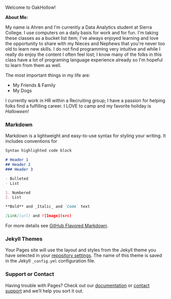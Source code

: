 Welcome to OakHollow! 

**About Me:**

My name is Ahren and I'm currently a Data Analytics student at Sierra College. I use computers on a daily basis for work and for fun. I'm taking these classes as a bucket list item; I've always enjoyed learning and love the opportunity to share with my Nieces and Nephews that you're never too old to learn new skills. I do not find programming very intuitive and while I really do enjoy the content I often feel lost; I know many of the folks in this class have a lot of programing language experience already so I'm hopeful to learn from them as well. 

The most important things in my life are:
- My Friends & Family
- My Dogs 

I currently work in HR within a Recruiting group; I have a passion for helping folks find a fulfilling career. I LOVE to camp and my favorite holiday is _Halloween!_ 

### Markdown

Markdown is a lightweight and easy-to-use syntax for styling your writing. It includes conventions for

```markdown
Syntax highlighted code block

# Header 1
## Header 2
### Header 3

- Bulleted
- List

1. Numbered
2. List

**Bold** and _Italic_ and `Code` text

[Link](url) and ![Image](src)
```

For more details see [GitHub Flavored Markdown](https://guides.github.com/features/mastering-markdown/).

### Jekyll Themes

Your Pages site will use the layout and styles from the Jekyll theme you have selected in your [repository settings](https://github.com/bassahre/OakhollowIndustries/settings). The name of this theme is saved in the Jekyll `_config.yml` configuration file.

### Support or Contact

Having trouble with Pages? Check out our [documentation](https://help.github.com/categories/github-pages-basics/) or [contact support](https://github.com/contact) and we’ll help you sort it out.
